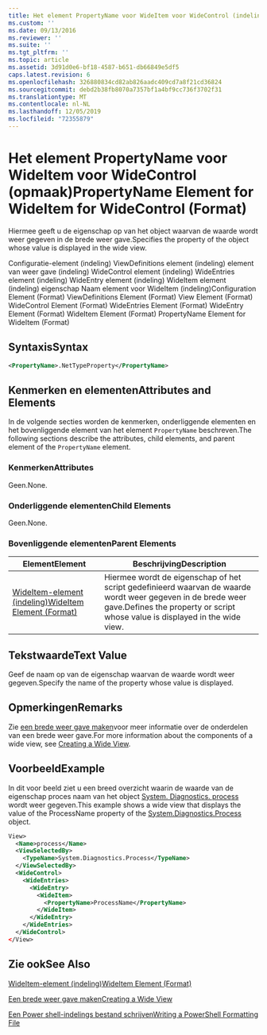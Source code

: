 ```yaml
---
title: Het element PropertyName voor WideItem voor WideControl (indeling) | Microsoft Docs
ms.custom: ''
ms.date: 09/13/2016
ms.reviewer: ''
ms.suite: ''
ms.tgt_pltfrm: ''
ms.topic: article
ms.assetid: 3d91d0e6-bf18-4587-b651-db66849e5df5
caps.latest.revision: 6
ms.openlocfilehash: 326880834cd82ab826aadc409cd7a8f21cd36824
ms.sourcegitcommit: debd2b38fb8070a7357bf1a4bf9cc736f3702f31
ms.translationtype: MT
ms.contentlocale: nl-NL
ms.lasthandoff: 12/05/2019
ms.locfileid: "72355879"
---
```

# <a name="propertyname-element-for-wideitem-for-widecontrol-format"></a><span data-ttu-id="adeaa-102">Het element PropertyName voor WideItem voor WideControl (opmaak)</span><span class="sxs-lookup"><span data-stu-id="adeaa-102">PropertyName Element for WideItem for WideControl (Format)</span></span>

<span data-ttu-id="adeaa-103">Hiermee geeft u de eigenschap op van het object waarvan de waarde wordt weer gegeven in de brede weer gave.</span><span class="sxs-lookup"><span data-stu-id="adeaa-103">Specifies the property of the object whose value is displayed in the wide view.</span></span>

<span data-ttu-id="adeaa-104">Configuratie-element (indeling) ViewDefinitions element (indeling) element van weer gave (indeling) WideControl element (indeling) WideEntries element (indeling) WideEntry element (indeling) WideItem element (indeling) eigenschap Naam element voor WideItem (indeling)</span><span class="sxs-lookup"><span data-stu-id="adeaa-104">Configuration Element (Format) ViewDefinitions Element (Format) View Element (Format) WideControl Element (Format) WideEntries Element (Format) WideEntry Element (Format) WideItem Element (Format) PropertyName Element for WideItem (Format)</span></span>

## <a name="syntax"></a><span data-ttu-id="adeaa-105">Syntaxis</span><span class="sxs-lookup"><span data-stu-id="adeaa-105">Syntax</span></span>

```xml
<PropertyName>.NetTypeProperty</PropertyName>
```

## <a name="attributes-and-elements"></a><span data-ttu-id="adeaa-106">Kenmerken en elementen</span><span class="sxs-lookup"><span data-stu-id="adeaa-106">Attributes and Elements</span></span>

<span data-ttu-id="adeaa-107">In de volgende secties worden de kenmerken, onderliggende elementen en het bovenliggende element van het element `PropertyName` beschreven.</span><span class="sxs-lookup"><span data-stu-id="adeaa-107">The following sections describe the attributes, child elements, and parent element of the `PropertyName` element.</span></span>

### <a name="attributes"></a><span data-ttu-id="adeaa-108">Kenmerken</span><span class="sxs-lookup"><span data-stu-id="adeaa-108">Attributes</span></span>

<span data-ttu-id="adeaa-109">Geen.</span><span class="sxs-lookup"><span data-stu-id="adeaa-109">None.</span></span>

### <a name="child-elements"></a><span data-ttu-id="adeaa-110">Onderliggende elementen</span><span class="sxs-lookup"><span data-stu-id="adeaa-110">Child Elements</span></span>

<span data-ttu-id="adeaa-111">Geen.</span><span class="sxs-lookup"><span data-stu-id="adeaa-111">None.</span></span>

### <a name="parent-elements"></a><span data-ttu-id="adeaa-112">Bovenliggende elementen</span><span class="sxs-lookup"><span data-stu-id="adeaa-112">Parent Elements</span></span>

|<span data-ttu-id="adeaa-113">Element</span><span class="sxs-lookup"><span data-stu-id="adeaa-113">Element</span></span>|<span data-ttu-id="adeaa-114">Beschrijving</span><span class="sxs-lookup"><span data-stu-id="adeaa-114">Description</span></span>|
|-------------|-----------------|
|[<span data-ttu-id="adeaa-115">WideItem-element (indeling)</span><span class="sxs-lookup"><span data-stu-id="adeaa-115">WideItem Element (Format)</span></span>](./wideitem-element-for-widecontrol-format.md)|<span data-ttu-id="adeaa-116">Hiermee wordt de eigenschap of het script gedefinieerd waarvan de waarde wordt weer gegeven in de brede weer gave.</span><span class="sxs-lookup"><span data-stu-id="adeaa-116">Defines the property or script whose value is displayed in the wide view.</span></span>|

## <a name="text-value"></a><span data-ttu-id="adeaa-117">Tekstwaarde</span><span class="sxs-lookup"><span data-stu-id="adeaa-117">Text Value</span></span>

<span data-ttu-id="adeaa-118">Geef de naam op van de eigenschap waarvan de waarde wordt weer gegeven.</span><span class="sxs-lookup"><span data-stu-id="adeaa-118">Specify the name of the property whose value is displayed.</span></span>

## <a name="remarks"></a><span data-ttu-id="adeaa-119">Opmerkingen</span><span class="sxs-lookup"><span data-stu-id="adeaa-119">Remarks</span></span>

<span data-ttu-id="adeaa-120">Zie [een brede weer gave maken](./creating-a-wide-view.md)voor meer informatie over de onderdelen van een brede weer gave.</span><span class="sxs-lookup"><span data-stu-id="adeaa-120">For more information about the components of a wide view, see [Creating a Wide View](./creating-a-wide-view.md).</span></span>

## <a name="example"></a><span data-ttu-id="adeaa-121">Voorbeeld</span><span class="sxs-lookup"><span data-stu-id="adeaa-121">Example</span></span>

<span data-ttu-id="adeaa-122">In dit voor beeld ziet u een breed overzicht waarin de waarde van de eigenschap proces naam van het object [System. Diagnostics. process](/dotnet/api/System.Diagnostics.Process) wordt weer gegeven.</span><span class="sxs-lookup"><span data-stu-id="adeaa-122">This example shows a wide view that displays the value of the ProcessName property of the [System.Diagnostics.Process](/dotnet/api/System.Diagnostics.Process) object.</span></span>

```xml
View>
  <Name>process</Name>
  <ViewSelectedBy>
    <TypeName>System.Diagnostics.Process</TypeName>
  </ViewSelectedBy>
  <WideControl>
    <WideEntries>
      <WideEntry>
        <WideItem>
          <PropertyName>ProcessName</PropertyName>
        </WideItem>
      </WideEntry>
    </WideEntries>
  </WideControl>
</View>

```

## <a name="see-also"></a><span data-ttu-id="adeaa-123">Zie ook</span><span class="sxs-lookup"><span data-stu-id="adeaa-123">See Also</span></span>

[<span data-ttu-id="adeaa-124">WideItem-element (indeling)</span><span class="sxs-lookup"><span data-stu-id="adeaa-124">WideItem Element (Format)</span></span>](./wideitem-element-for-widecontrol-format.md)

[<span data-ttu-id="adeaa-125">Een brede weer gave maken</span><span class="sxs-lookup"><span data-stu-id="adeaa-125">Creating a Wide View</span></span>](./creating-a-wide-view.md)

[<span data-ttu-id="adeaa-126">Een Power shell-indelings bestand schrijven</span><span class="sxs-lookup"><span data-stu-id="adeaa-126">Writing a PowerShell Formatting File</span></span>](./writing-a-powershell-formatting-file.md)
